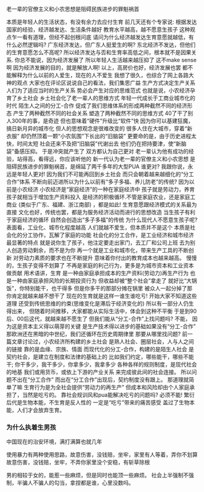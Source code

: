 老一辈的官僚主义和小农思想是阻碍民族进步的罪魁祸首

本质是年轻人的生活状态，有没有余力去应付生育
前几天还有个专家说:
根据发达国家的经验，经济越发达、生活条件越好
教育水平越高，越不愿意生孩子
这种观点乍一看有道理，但经不起创根问底
请问为什么经济越发达生育意愿就越低，有什么必然逻辑吗?
广东经济发达，但广东人挺爱生的啊?
东北经济不发达，但他们的生育意愿怎么不高呢?
所以经济发达与否和生育率高低之间，根本就不是因果关系.
你总不能说，因为经济发展了
所以年轻人生活越来越压抑了
这不make sense啊
因为经济发展的目的，就是解放人啊!
以上，高房价也好，经济发展也罢
都不能解释为什么以前的人爱生，现在的人不爱生
我想了很久，也综合了网上各路大神的观点
大家也在评论区说说自己的看法，我们集思广益
生产方式决定生产关系
人们为了适应当时的生产关系
势必会产生对应的思维范式
也就是说，小农经济孕育了乡土社会
乡土社会化了老一辈人的思维方式
年轻一代成长于工商业城市化的时代
陌生人之间的分工-合作
促成了我们思维体系的形成两种截然不同的经济形态
产生了两种截然不同的社会关系
塑造了两种截然不同的思维方式
40了干了别人300年的事，是奇迹
但也意味着“硬件”升级比“软件”快
因为你可以基建狂魔，搞日新月异的城市化
但人的思想观念是很难改变的
很多人住在大城市，穿着“新衣服”
却仍然顶着一颗“小农氛围”下长出的“旧脑袋”
更要命的是，由于历史进程太快，时间太短
社会还来不及把“旧脑袋”代谢出去
他们仍在把持要津，使“新脑袋”备感压抑。
于是冲突就产生了
双方都认为自己更对
老一辈认为他有成功的经验，站得高，看得远，你应该听他的
新一代认为老一辈的官僚主义和小农思想
是阻碍民族进步的罪魁祸首，是绵延了两千多年的大型PUA
谁更对?
我跟你说，永远是年轻人更对!
因为我们不可能再回到乡土社会
而只会朝着越来越细化的“分工合作”体系
不断向前迈进所以为什么以前有“多子多福、养儿防老”的传统?
因为以前是小农经济
小农经济是“家庭经济”的一种在家庭经济中
孩子就是劳动力，养育孩子就相当于增加生产资料投入
是经济的积极循环.不管是家庭农业，还是家庭工商业
(类似于广东、福建、浙江南部) ，都是如此!
生育意愿跟经济模式的关系最为直接
文化也好，传统也罢，都是为服务经济活动而进行的思想改造
当生孩子有利于家庭经济的循环
自然会创造出“多子多福”的传统
为什么现代人不愿意生孩子呢?
表面看，工业化、城市化程度越高
人们就越不爱生，但本质并不是这个
本质是社会化的分工协作，瓦解了家庭的功能
社会化的分工合作，是工业经济和城市经济最显著的特点
就是说你生了孩子，他注定要走出家门，去工厂和公司上班
去为别人创造劳动剩余，而不是为你
再一个就是工业和城市化，带来生产工具的不断创新
对劳动力素质的要求也在不断提升
意味着你付出的教育成本也越来越高。
慢慢的，生孩子变得不划算了
不再是家庭的利己行为，更多是为城市资本和工业资本做贡献
用术语讲，生育
是一种由家庭承担成本的生产资料(劳动力)再生产行为
也是一种由家庭承担风险的长期投资行为
但收益却被“整个社会”拿走了
就好比“大锅饭”，你特别能干，也干得多
但是你多干的那部分摊在锅里
被众人一起分掉了那你肯定就越来越不想干了
现在的生育就是这样一谁生谁吃亏!
开始大家不知道这些道理
还受到传统思维的约束(思维变化是滞后于经济变化的)
所以有一部分人仍生得出来，
但随着时间推移，大家都能从实际生活中，体会到这种不平衡
于是到90后、00后这代，就越来越不愿生了
但我们能从“分工-合作”上找问题吗?
不能，
因为这是资本主义得以萌芽的关键
是生产技术得以进步的基础如果没有“分工-合作”
那欧洲还在黑暗的中世纪，我们还循环在历史周期律里
那要从哪里找问题?
前一篇文章讨论过，小农经济所构建的乡土社会
是熟人社会、圈层社会，人与人之间的链接
靠的是血缘、宗族、情面
而现代化的分工-合作，构建的是陌生人社会
是契约社会，是建立在制度和法律的基础上的
比如我们约定，哪些能干，哪些不能干;
你干多少，我干多少，你拿多少，我拿多少
各种各样的规则制度，是现代社会的地基
我们或用货币，或依上下游的产业关系
来完成彼此间的社会连接。
所以问题不出在“分工合作”
而出在“分工合作”出现后，契约制度没有跟上。
那道理就简单了嘛
生育行为是为全社会提供“劳动力的再生产”
但成本和风险却由个人家庭承担了，当然是吃亏的。
靠社会规训风和pua能解决吃亏的问题吗?
必须不能!
繁衍后代是生物本能，不生育是反人性的
一定是“吃亏”带来的痛苦感受
盖过了生物本能，人们才会放弃生育。


### 为什么执着生男孩

中国现在的治安环境，满打满算也就几年

使用暴力有两种使用思路，故意伤害，没钱赔，坐牢，家里有人等着，弄你不划算
故意伤害，没钱赔，坐牢，不弄你家里没个安稳，有斩草除根

男的相较于女的，能惹一些麻烦，但是同时也能顶一些麻烦。
社会上半强制不强制，半骗人不骗人的勾当，拿捏都是谁，心里没数吗。
